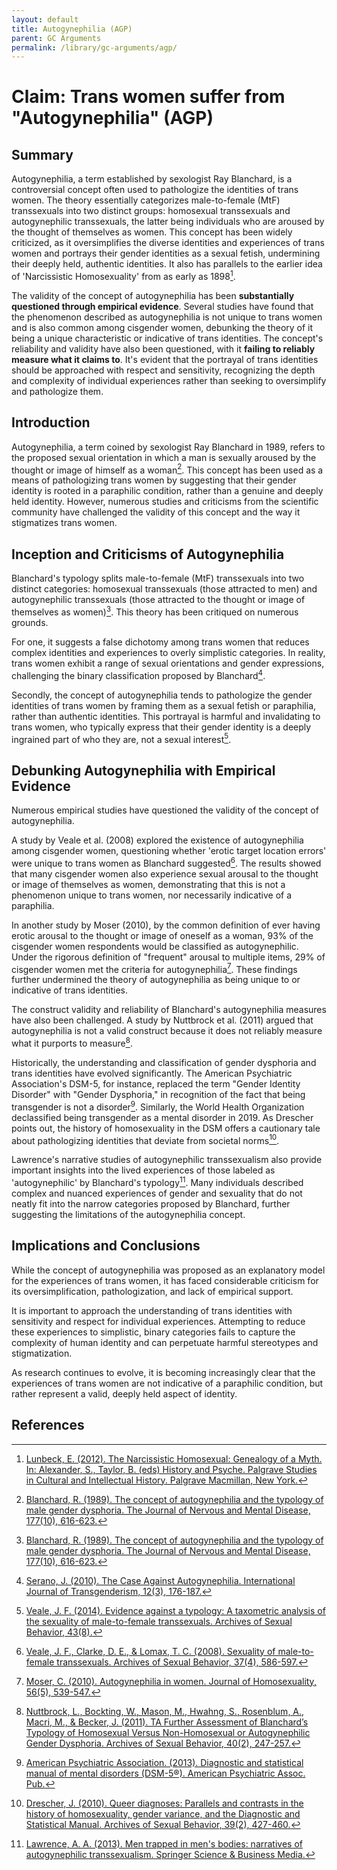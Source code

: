 ```yaml
---
layout: default
title: Autogynephilia (AGP)
parent: GC Arguments
permalink: /library/gc-arguments/agp/
---
```


# Claim: Trans women suffer from "Autogynephilia" (AGP)

## Summary
Autogynephilia, a term established by sexologist Ray Blanchard, is a controversial concept often used to pathologize the identities of trans women. The theory essentially categorizes male-to-female (MtF) transsexuals into two distinct groups: homosexual transsexuals and autogynephilic transsexuals, the latter being individuals who are aroused by the thought of themselves as women. This concept has been widely criticized, as it oversimplifies the diverse identities and experiences of trans women and portrays their gender identities as a sexual fetish, undermining their deeply held, authentic identities. It also has parallels to the earlier idea of 'Narcissistic Homosexuality' from as early as 1898[^11].

The validity of the concept of autogynephilia has been **substantially questioned through empirical evidence**. Several studies have found that the phenomenon described as autogynephilia is not unique to trans women and is also common among cisgender women, debunking the theory of it being a unique characteristic or indicative of trans identities. The concept's reliability and validity have also been questioned, with it **failing to reliably measure what it claims to**. It's evident that the portrayal of trans identities should be approached with respect and sensitivity, recognizing the depth and complexity of individual experiences rather than seeking to oversimplify and pathologize them.

## Introduction

Autogynephilia, a term coined by sexologist Ray Blanchard in 1989, refers to the proposed sexual orientation in which a man is sexually aroused by the thought or image of himself as a woman[^1]. This concept has been used as a means of pathologizing trans women by suggesting that their gender identity is rooted in a paraphilic condition, rather than a genuine and deeply held identity. However, numerous studies and criticisms from the scientific community have challenged the validity of this concept and the way it stigmatizes trans women.

## Inception and Criticisms of Autogynephilia
Blanchard's typology splits male-to-female (MtF) transsexuals into two distinct categories: homosexual transsexuals (those attracted to men) and autogynephilic transsexuals (those attracted to the thought or image of themselves as women)[^1]. This theory has been critiqued on numerous grounds.

For one, it suggests a false dichotomy among trans women that reduces complex identities and experiences to overly simplistic categories. In reality, trans women exhibit a range of sexual orientations and gender expressions, challenging the binary classification proposed by Blanchard[^2].

Secondly, the concept of autogynephilia tends to pathologize the gender identities of trans women by framing them as a sexual fetish or paraphilia, rather than authentic identities. This portrayal is harmful and invalidating to trans women, who typically express that their gender identity is a deeply ingrained part of who they are, not a sexual interest[^3].

## Debunking Autogynephilia with Empirical Evidence
Numerous empirical studies have questioned the validity of the concept of autogynephilia.

A study by Veale et al. (2008) explored the existence of autogynephilia among cisgender women, questioning whether 'erotic target location errors' were unique to trans women as Blanchard suggested[^4]. The results showed that many cisgender women also experience sexual arousal to the thought or image of themselves as women, demonstrating that this is not a phenomenon unique to trans women, nor necessarily indicative of a paraphilia.

In another study by Moser (2010), by the common definition of ever having erotic arousal to the thought or image of oneself as a woman, 93% of the
cisgender women respondents would be classified as autogynephilic. Under the rigorous definition of "frequent" arousal to multiple items, 29% of cisgender
women met the criteria for autogynephilia[^5]. These findings further undermined the theory of autogynephilia as being unique to or indicative of trans
identities.

The construct validity and reliability of Blanchard's autogynephilia measures have also been challenged. A study by Nuttbrock et al. (2011) argued that autogynephilia is not a valid construct because it does not reliably measure what it purports to measure[^6].

Historically, the understanding and classification of gender dysphoria and trans identities have evolved significantly. The American Psychiatric Association's DSM-5, for instance, replaced the term "Gender Identity Disorder" with "Gender Dysphoria," in recognition of the fact that being transgender is not a disorder[^9]. Similarly, the World Health Organization declassified being transgender as a mental disorder in 2019. As Drescher points out, the history of homosexuality in the DSM offers a cautionary tale about pathologizing identities that deviate from societal norms[^10].

Lawrence's narrative studies of autogynephilic transsexualism also provide important insights into the lived experiences of those labeled as 'autogynephilic' by Blanchard's typology[^7]. Many individuals described complex and nuanced experiences of gender and sexuality that do not neatly fit into the narrow categories proposed by Blanchard, further suggesting the limitations of the autogynephilia concept.

## Implications and Conclusions
While the concept of autogynephilia was proposed as an explanatory model for the experiences of trans women, it has faced considerable criticism for its oversimplification, pathologization, and lack of empirical support.

It is important to approach the understanding of trans identities with sensitivity and respect for individual experiences. Attempting to reduce these experiences to simplistic, binary categories fails to capture the complexity of human identity and can perpetuate harmful stereotypes and stigmatization.

As research continues to evolve, it is becoming increasingly clear that the experiences of trans women are not indicative of a paraphilic condition, but rather represent a valid, deeply held aspect of identity.

## References
[^1]: [Blanchard, R. (1989). The concept of autogynephilia and the typology of male gender dysphoria. The Journal of Nervous and Mental Disease, 177(10), 616-623.](https://pubmed.ncbi.nlm.nih.gov/2794988/)

[^2]: [Serano, J. (2010). The Case Against Autogynephilia. International Journal of Transgenderism, 12(3), 176-187.](https://www.juliaserano.com/av/Serano-CaseAgainstAutogynephilia.pdf)

[^3]: [Veale, J. F. (2014). Evidence against a typology: A taxometric analysis of the sexuality of male-to-female transsexuals. Archives of Sexual Behavior, 43(8).](https://www.researchgate.net/publication/260718404_Evidence_Against_a_Typology_A_Taxometric_Analysis_of_the_Sexuality_of_Male-to-Female_Transsexuals)

[^4]: [Veale, J. F., Clarke, D. E., & Lomax, T. C. (2008). Sexuality of male-to-female transsexuals. Archives of Sexual Behavior, 37(4), 586-597.](https://link.springer.com/article/10.1007/s10508-007-9306-9)

[^5]: [Moser, C. (2010). Autogynephilia in women. Journal of Homosexuality, 56(5), 539-547.](https://psycnet.apa.org/record/2009-10653-001)

[^6]: [Nuttbrock, L., Bockting, W., Mason, M., Hwahng, S., Rosenblum, A., Macri, M., & Becker, J. (2011). TA Further Assessment of Blanchard’s Typology of Homosexual Versus Non-Homosexual or Autogynephilic Gender Dysphoria. Archives of Sexual Behavior, 40(2), 247-257.](https://www.ncbi.nlm.nih.gov/pmc/articles/PMC2894986/)

[^7]: [Lawrence, A. A. (2013). Men trapped in men's bodies: narratives of autogynephilic transsexualism. Springer Science & Business Media.](https://www.goodreads.com/en/book/show/15877470)

[^9]: [American Psychiatric Association. (2013). Diagnostic and statistical manual of mental disorders (DSM-5®). American Psychiatric Assoc. Pub.](https://dsm.psychiatryonline.org/doi/book/10.1176/appi.books.9780890425596)

[^10]: [Drescher, J. (2010). Queer diagnoses: Parallels and contrasts in the history of homosexuality, gender variance, and the Diagnostic and Statistical Manual. Archives of Sexual Behavior, 39(2), 427-460.](https://pubmed.ncbi.nlm.nih.gov/19838785/)

[^11]: [Lunbeck, E. (2012). The Narcissistic Homosexual: Genealogy of a Myth. In: Alexander, S., Taylor, B. (eds) History and Psyche. Palgrave Studies in Cultural and Intellectual History. Palgrave Macmillan, New York.](https://link.springer.com/chapter/10.1057/9781137092427_4)
